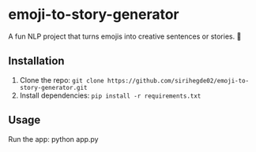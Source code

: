 # emoji-to-story-generator
A fun NLP project that turns emojis into creative sentences or stories. 🚀

## Installation
1. Clone the repo: `git clone https://github.com/sirihegde02/emoji-to-story-generator.git`
2. Install dependencies: `pip install -r requirements.txt`

## Usage
Run the app:
python app.py

<!-- 
Steps I followed:
1. Create the Python Environment for your device:
python -m venv venv
venv\Scripts\activate (for windows)
source venv/bin/activate (for mac)
2. Install dependencies:
pip install emoji transformers flask
3. Save the dependencies:
pip freeze > requirements.txt -->